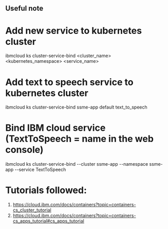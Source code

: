
## Useful note
# Add new service to kubernetes cluster
ibmcloud ks cluster-service-bind <cluster_name> <kubernetes_namespace> <service_name>

# Add text to speech service to kubernetes cluster
ibmcloud ks cluster-service-bind ssme-app default text_to_speech


# Bind IBM cloud service (TextToSpeech = name in the web console)
ibmcloud ks cluster-service-bind --cluster ssme-app --namespace ssme-app --service TextToSpeech


# Tutorials followed:
1. https://cloud.ibm.com/docs/containers?topic=containers-cs_cluster_tutorial
2. https://cloud.ibm.com/docs/containers?topic=containers-cs_apps_tutorial#cs_apps_tutorial
